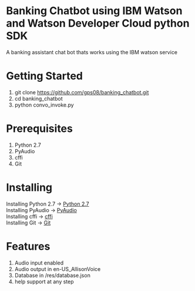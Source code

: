 # Banking Chatbot using IBM Watson and Watson Developer Cloud python SDK

A banking assistant chat bot thats works using the IBM watson service

# Getting Started
  1. git clone https://github.com/gps08/banking_chatbot.git
  2. cd banking_chatbot
  3. python convo_invoke.py
  
# Prerequisites
  1. Python 2.7
  2. PyAudio
  3. cffi
  4. Git

# Installing 
 Installing Python 2.7 -> <a href="https://www.python.org/downloads/"> Python 2.7 </a><br>
 Installing PyAudio -> <a href="https://people.csail.mit.edu/hubert/pyaudio/">PyAudio</a> <br>
 Installing cffi -> <a href="https://cffi.readthedocs.io/en/latest/installation.html/"> cffi </a> <br>
 Installing Git -> <a href="https://git-scm.com/book/en/v2/Getting-Started-Installing-Git"> Git </a>

# Features
  1. Audio input enabled
  2. Audio output in en-US_AllisonVoice 
  3. Database in /res/database.json
  4. help support at any step

